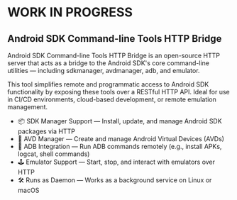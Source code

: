 # WORK IN PROGRESS

## Android SDK Command-line Tools HTTP Bridge

Android SDK Command-line Tools HTTP Bridge is an open-source HTTP server that acts as a bridge to the Android SDK's core command-line utilities — including sdkmanager, avdmanager, adb, and emulator.

This tool simplifies remote and programmatic access to Android SDK functionality by exposing these tools over a RESTful HTTP API. Ideal for use in CI/CD environments, cloud-based development, or remote emulation management.


- 📦 SDK Manager Support — Install, update, and manage Android SDK packages via HTTP
- 👤 AVD Manager — Create and manage Android Virtual Devices (AVDs)
- 📱 ADB Integration — Run ADB commands remotely (e.g., install APKs, logcat, shell commands)
- 🕹️ Emulator Support — Start, stop, and interact with emulators over HTTP
- 🛠️ Runs as Daemon — Works as a background service on Linux or macOS
